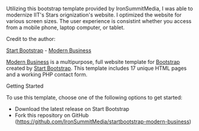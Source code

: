 Utilizing this bootstrap template provided by IronSummitMedia, I was able to modernize IIT's Stars orignization's website. I optimized the website for various screen sizes. The user experience is consistint whether you access from a mobile phone, laptop computer, or tablet. 


Credit to the author:

[Start Bootstrap](http://startbootstrap.com/) - [Modern Business](http://startbootstrap.com/template-overviews/modern-business/)

[Modern Business](http://startbootstrap.com/template-overviews/modern-business/) is a multipurpose, full website template for [Bootstrap](http://getbootstrap.com/) created by [Start Bootstrap](http://startbootstrap.com/). This template includes 17 unique HTML pages and a working PHP contact form.

Getting Started

To use this template, choose one of the following options to get started:
* Download the latest release on Start Bootstrap
* Fork this repository on GitHub (https://github.com/IronSummitMedia/startbootstrap-modern-business)